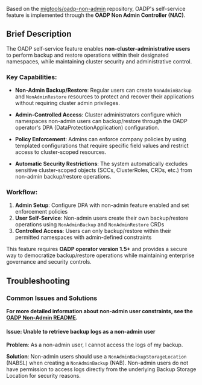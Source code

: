 Based on the [migtools/oadp-non-admin](https://github.com/migtools/oadp-non-admin) repository, OADP's self-service feature is implemented through the **OADP Non Admin Controller (NAC)**.

## Brief Description

The OADP self-service feature enables **non-cluster-administrative users** to perform backup and restore operations within their designated namespaces, while maintaining cluster security and administrative control.

### Key Capabilities:

- **Non-Admin Backup/Restore**: Regular users can create `NonAdminBackup` and `NonAdminRestore` resources to protect and recover their applications without requiring cluster admin privileges.

- **Admin-Controlled Access**: Cluster administrators configure which namespaces non-admin users can backup/restore through the OADP operator's DPA (DataProtectionApplication) configuration.

- **Policy Enforcement**: Admins can enforce company policies by using templated configurations that require specific field values and restrict access to cluster-scoped resources.

- **Automatic Security Restrictions**: The system automatically excludes sensitive cluster-scoped objects (SCCs, ClusterRoles, CRDs, etc.) from non-admin backup/restore operations.

### Workflow:
1. **Admin Setup**: Configure DPA with non-admin feature enabled and set enforcement policies
2. **User Self-Service**: Non-admin users create their own backup/restore operations using `NonAdminBackup` and `NonAdminRestore` CRDs
3. **Controlled Access**: Users can only backup/restore within their permitted namespaces with admin-defined constraints

This feature requires **OADP operator version 1.5+** and provides a secure way to democratize backup/restore operations while maintaining enterprise governance and security controls.

## Troubleshooting

### Common Issues and Solutions

**For more detailed information about non-admin user constraints, see the [OADP Non-Admin README](https://github.com/migtools/oadp-non-admin?tab=readme-ov-file#notes-on-non-admin-permissions-and-enforcements).**

#### Issue: Unable to retrieve backup logs as a non-admin user

**Problem**: As a non-admin user, I cannot access the logs of my backup.

**Solution**: Non-admin users should use a `NonAdminBackupStorageLocation` (NABSL) when creating a `NonAdminBackup` (NAB). Non-admin users do not have permission to access logs directly from the underlying Backup Storage Location for security reasons.